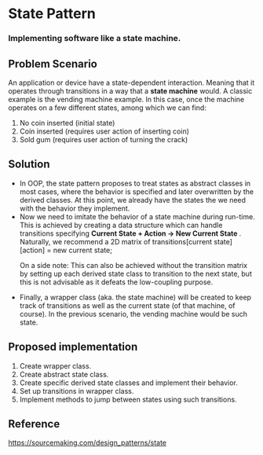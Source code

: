 # State Pattern

### Implementing software like a state machine.

## Problem Scenario
An application or device have a state-dependent interaction. Meaning that it operates through transitions in a way that a <b>state machine</b> would. A classic example is the vending machine example. In this case, once the machine operates on a few different states, among which we can find:

<ol>
  <li>No coin inserted (initial state)</li>
  <li>Coin inserted (requires user action of inserting coin)</li>
  <li>Sold gum (requires user action of turning the crack)</li>
</ol>

## Solution
<ul>
<li>
In OOP, the state pattern proposes to treat states as abstract classes in most cases, where the behavior is specified and later overwritten by the derived classes. At this point, we already have the states the we need with the behavior they implement.
</li>

<li>
Now we need to imitate the behavior of a state machine during run-time. This is achieved by creating a data structure which can handle transitions specifying <b> Current State + Action -> New Current State </b>. Naturally, we recommend a 2D matrix of transitions[current state][action] = new current state;

On a side note: This can also be achieved without the transition matrix by setting up each derived state class to transition to the next state, but this is not advisable as it defeats the low-coupling purpose.
</li>

<li>
Finally, a wrapper class (aka. the state machine) will be created to keep track of transitions as well as the current state (of that machine, of course). In the previous scenario, the vending machine would be such state.
</li>
</ul>

## Proposed implementation
<ol>
  <li>Create wrapper class.</li>
  <li>Create abstract state class.</li>
  <li>Create specific derived state classes and implement their behavior.</li>
  <li>Set up transitions in wrapper class.</li>
  <li>Implement methods to jump between states using such transitions.</li>
</ol>

## Reference
https://sourcemaking.com/design_patterns/state
